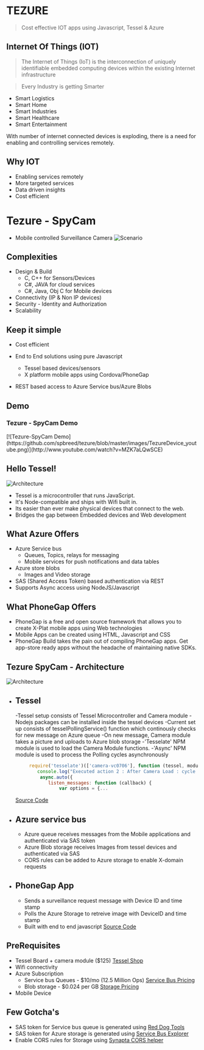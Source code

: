 # TEZURE
 > Cost effective IOT apps using Javascript, Tessel & Azure

Internet Of Things (IOT)
------------------------

> The Internet of Things (IoT) is the interconnection of uniquely identifiable embedded computing devices within the existing Internet infrastructure

> Every Industry is getting Smarter
 - Smart Logistics
 - Smart Home
 - Smart Industries
 - Smart Healthcare
 - Smart Entertainment

With number of internet connected devices is exploding, there is a need for enabling and controlling services remotely.



Why IOT
-------

- Enabling services remotely
- More targeted services
- Data driven insights
- Cost efficient


Tezure - SpyCam
===============

- Mobile controlled Surveillance Camera
![Scenario](images/tezure_scenario.jpg)

Complexities
------------
- Design & Build
	- C, C++ for Sensors/Devices
	- C#, JAVA for cloud services
	- C#, Java, Obj C for Mobile devices
- Connectivity (IP & Non IP devices)
- Security - Identity and Authorization
- Scalability


Keep it simple
--------------
- Cost efficient
- End to End solutions using pure Javascript
	- Tessel based devices/sensors
	- X platform mobile apps using Cordova/PhoneGap

- REST based access to Azure Service bus/Azure Blobs 


Demo
----
<h3>Tezure - SpyCam Demo</h3>
[![Tezure-SpyCam Demo](https://github.com/spbreed/tezure/blob/master/images/TezureDevice_youtube.png)](http://www.youtube.com/watch?v=MZK7aLQwSCE)

Hello Tessel!
-------------
![Architecture](images/tessel_device.jpg)
- Tessel is a microcontroller that runs JavaScript. 
- It's Node-compatible and ships with Wifi built in. 
- Its easier than ever make physical devices that connect to the web.
- Bridges the gap between Embedded devices and Web development

What Azure Offers
------------------
- Azure Service bus
	- Queues, Topics, relays for messaging
	- Mobile services for push notifications and data tables
- Azure store blobs
	- Images and Video storage
- SAS (Shared Access Token) based authentication via REST
- Supports Async access using NodeJS/Javascript 


What PhoneGap Offers
--------------------
- PhoneGap is a free and open source framework that allows you to create X-Plat mobile apps using Web technologies
- Mobile Apps can be created using HTML, Javascript and CSS
- PhoneGap Build takes the pain out of compiling PhoneGap apps. Get app-store ready apps without the headache of maintaining native SDKs. 

Tezure SpyCam - Architecture
----------------------------
![Architecture](images/tezure_design.jpg)

- Tessel
  ------
	-Tessel setup consists of Tessel Microcontroller and Camera module
	-Nodejs packages can be installed inside the tessel devices
	-Current set up consists of tesselPollingService() function which continously checks for new message on Azure queue
	-On new message, Camera  module takes a picture and uploads to Azure blob storage
	-'Tesselate' NPM module is used to load the Camera Module functions.
	-'Async' NPM module is used to process the Polling cycles asynchronously

	````javascript
		 require('tesselate')(['camera-vc0706'], function (tessel, modules) {
            console.log("Executed action 2 : After Camera Load : cycle no :  " + count );
             async.auto({
                listen_messages: function (callback) {
                    var options = {...
    ````
    [Source Code](Tezure.Tessel/index.js)

- Azure service bus
  -----------------
	- Azure queue receives messages from the Mobile applications and authenticated via SAS token
	- Azure Blob storage receives Images from tessel devices and authenticated via SAS
	- CORS rules can be added to Azure storage to enable X-domain requests

- PhoneGap App
  ------------
	- Sends a surveillance request message with Device ID and time stamp
	- Polls the Azure Storage to retreive image with DeviceID and time stamp
	- Built with end to end javascript 
	[Source Code](Tezure.PhoneGap\tezure\www\index.html)

PreRequisites
-------------
- Tessel Board + camera module ($125) [Tessel Shop](https://shop.tessel.io/) 
- Wifi connectivity
- Azure Subscription
	- Service bus Queues - $10/mo (12.5 Million Ops) [Service Bus Pricing](http://azure.microsoft.com/en-us/pricing/details/service-bus/) 
	- Blob storage - $0.024 per GB  [Storage Pricing](http://azure.microsoft.com/en-us/pricing/details/storage/) 
- Mobile Device


Few Gotcha's
-------------
- SAS token for Service bus queue is generated using [Red Dog Tools](https://github.com/sandrinodimattia/RedDog/releases/tag/0.2.0.1)
- SAS token for Azure storage is generated using [Service Bus Explorer](https://code.msdn.microsoft.com/windowsapps/Service-Bus-Explorer-f2abca5a)
- Enable CORS rules for Storage using [Synapta CORS helper](http://blog.cynapta.com/2013/12/cynapta-azure-cors-helper-free-tool-to-manage-cors-rules-for-windows-azure-blob-storage/)